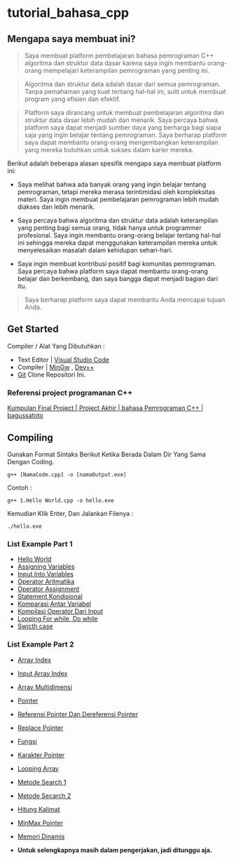 # tutorial_bahasa_cpp

## Mengapa saya membuat ini?

> Saya membuat platform pembelajaran bahasa pemrograman C++ algoritma dan struktur data dasar karena saya ingin membantu orang-orang mempelajari keterampilan pemrograman yang penting ini.

> Algoritma dan struktur data adalah dasar dari semua pemrograman. Tanpa pemahaman yang kuat tentang hal-hal ini, sulit untuk membuat program yang efisien dan efektif.

> Platform saya dirancang untuk membuat pembelajaran algoritma dan struktur data dasar lebih mudah dan menarik. Saya percaya bahwa platform saya dapat menjadi sumber daya yang berharga bagi siapa saja yang ingin belajar tentang pemrograman. Saya berharap platform saya dapat membantu orang-orang mengembangkan keterampilan yang mereka butuhkan untuk sukses dalam karier mereka.

Berikut adalah beberapa alasan spesifik mengapa saya membuat platform ini:

- Saya melihat bahwa ada banyak orang yang ingin belajar tentang pemrograman, tetapi mereka merasa terintimidasi oleh kompleksitas materi. Saya ingin membuat pembelajaran pemrograman lebih mudah diakses dan lebih menarik.

- Saya percaya bahwa algoritma dan struktur data adalah keterampilan yang penting bagi semua orang, tidak hanya untuk programmer profesional. Saya ingin membantu orang-orang belajar tentang hal-hal ini sehingga mereka dapat menggunakan keterampilan mereka untuk menyelesaikan masalah dalam kehidupan sehari-hari.

- Saya ingin membuat kontribusi positif bagi komunitas pemrograman. Saya percaya bahwa platform saya dapat membantu orang-orang belajar dan berkembang, dan saya bangga dapat menjadi bagian dari itu.

 > Saya berharap platform saya dapat membantu Anda mencapai tujuan Anda.


## Get Started
Compiler / Alat Yang Dibutuhkan :
- Text Editor |  [Visual Studio Code](https://code.visualstudio.com/)
- Compiler |  [MinGw](https://sourceforge.net/projects/mingw/) , [Dev++](https://www.bloodshed.net/)
- [Git](https://git-scm.com/) Clone Repositori Ini.

### Referensi project programanan C++

[Kumpulan Final Project | Project Akhir | bahasa Pemrograman C++ | bagussatoto](https://github.com/bagussatoto/Kumpulan-Final-Project-C-plus-plus.git)


## Compiling
Gunakan Format Sintaks Berikut Ketika Berada Dalam Dir Yang Sama Dengan Coding.
```
g++ [NamaCode.cpp] -o [namaOutput.exe]
```
Contoh :
```
g++ 1.Hello World.cpp -o hello.exe
```
Kemudian Klik Enter, Dan Jalankan Filenya :
```
./hello.exe
```
### List Example Part 1
- [Hello World](/tutorial-1/1.Hello%20World.cpp) 
- [Assigning Variables](/tutorial-1/2.Assign%20Variabel.cpp)
- [Input Into Variables](tutorial-1/3.Variabel.cpp)
- [Operator Aritmatika](/tutorial-1/4.Operator.cpp)
- [Operator Assignment](/tutorial-1/5.AssignOperator.cpp)
- [Statement Kondisional](/tutorial-1/6.Percabangan.cpp)
- [Komparasi Antar Variabel](/tutorial-1/7.Comparator.cpp)
- [Kompilasi Operator Dari Input](/tutorial-1/8.InputOperator.cpp)
- [Looping For while, Do while](/tutorial-1/9.Looping.cpp)
- [Swicth case](/tutorial-1/10.Switch.cpp)

### List Example Part 2
- [Array Index](/tutorial-2/1.ArrayIndex.cpp)
- [Input Array Index](/tutorial-2/2.InputArrayIndex.cpp)
- [Array Multidimensi](/tutorial-2/3.Multidimensional_array.cpp)
- [Pointer](/tutorial-2/4.Pointer.cpp)
- [Referensi Pointer Dan Dereferensi Pointer](/tutorial-2/5.Dereferensi_Pointer.cpp)
- [Replace Pointer](/tutorial-2/6.Replace_Pointer.cpp)
- [Fungsi](/tutorial-2/7.Fungsi.cpp)
- [Karakter Pointer](/tutorial-2/8.Cek_Length_Dengan_Pointer.cpp)
- [Looping Array](/tutorial-2/9.Looping_Dengan_Array.cpp)
- [Metode Search 1](/tutorial-2/10.Metode_Search_1.cpp)
- [Metode Secarch 2](/tutorial-2/11.Metode_Search_2.cpp)
- [Hitung Kalimat](/tutorial-2/12.Menghitung_Kalimat.cpp)
- [MinMax Pointer](/tutorial-2/13.MinMax_Pointer.cpp)
- [Memori Dinamis](/tutorial-2/14.MemoriDinamis.cpp)

- **Untuk selengkapnya masih dalam pengerjakan, jadi ditunggu aja.**